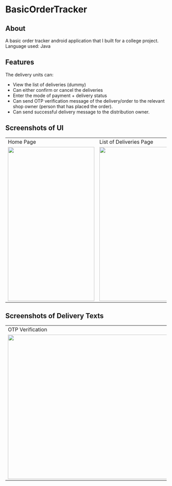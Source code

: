 # BasicOrderTracker

## About
A basic order tracker android application that I built for a college project.<br>
Language used: Java

## Features
The delivery units can:
- View the list of deliveries (dummy)
- Can either confirm or cancel the deliveries
- Enter the mode of payment + delivery status
- Can send OTP verification message of the delivery/order to the relevant shop owner (person that has placed the order).
- Can send successful delivery message to the distribution owner.

## Screenshots of UI
<table>
  <tr>
    <td>Home Page</td>
     <td>List of Deliveries Page</td>
     <td>Delivery Confirmation Page</td>
  </tr>
  <tr>
    <td><img src="https://user-images.githubusercontent.com/92942861/165922671-b684bb94-7e02-4358-852a-bae33f13e74d.png" width=270 height=480></td>
    <td><img src="https://user-images.githubusercontent.com/92942861/165922750-1239f4c8-a470-47b6-a6f7-0e560cdc04cb.png" width=270 height=480></td>
    <td><img src="https://user-images.githubusercontent.com/92942861/165922832-be6f8a16-0f37-404b-ad2a-0288b8b86727.png" width=270 height=480></td>
  </tr>
 </table>

## Screenshots of Delivery Texts
<table>
  <tr>
    <td>OTP Verification</td>
     <td>Delivery Confirmation</td>
  </tr>
  <tr>
    <td><img src="https://user-images.githubusercontent.com/92942861/165924635-cbdd436c-d0f5-469d-a0b5-cb10a5045f27.png" width=500 height=450></td>
    <td><img src="https://user-images.githubusercontent.com/92942861/165924672-b935ee2e-a4c3-47a4-9039-6fa3e4d54aae.png" width=500 height=450></td>
  </tr>
 </table>
